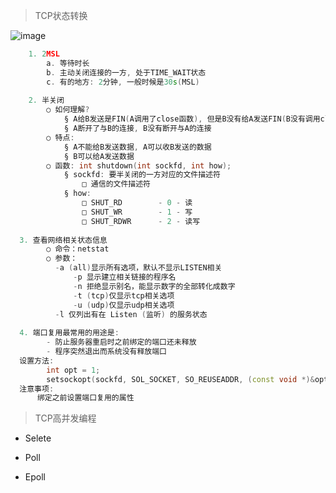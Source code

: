 > TCP状态转换

![image](https://user-images.githubusercontent.com/42632290/133098061-f85ea94b-aca7-4911-8d0f-981f9544e159.png)

```cpp
	1. 2MSL
		a. 等待时长
		b. 主动关闭连接的一方, 处于TIME_WAIT状态
		c. 有的地方: 2分钟, 一般时候是30s(MSL)
    
	2. 半关闭
		○ 如何理解?
			§ A给B发送是FIN(A调用了close函数), 但是B没有给A发送FIN(B没有调用close)
			§ A断开了与B的连接, B没有断开与A的连接
		○ 特点:
			§ A不能给B发送数据, A可以收B发送的数据
			§ B可以给A发送数据
		○ 函数: int shutdown(int sockfd, int how);
			§ sockfd: 要半关闭的一方对应的文件描述符
				□ 通信的文件描述符
			§ how:
				□ SHUT_RD        - 0 - 读
				□ SHUT_WR        - 1 - 写
				□ SHUT_RDWR      - 2 - 读写
        
  3. 查看网络相关状态信息
		○ 命令：netstat
		○ 参数：
          -a (all)显示所有选项，默认不显示LISTEN相关
		      -p 显示建立相关链接的程序名
		      -n 拒绝显示别名，能显示数字的全部转化成数字
		      -t (tcp)仅显示tcp相关选项
		      -u (udp)仅显示udp相关选项
          -l 仅列出有在 Listen (监听) 的服务状态
          
  4. 端口复用最常用的用途是:
	    - 防止服务器重启时之前绑定的端口还未释放
	    - 程序突然退出而系统没有释放端口
  设置方法:
	    int opt = 1;    
	    setsockopt(sockfd, SOL_SOCKET, SO_REUSEADDR, (const void *)&opt, sizeof(opt)); 
  注意事项:
      绑定之前设置端口复用的属性
```








> TCP高并发编程


  - Selete


  - Poll

  - Epoll


